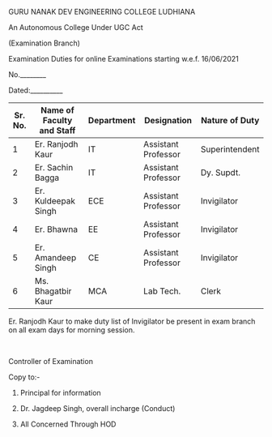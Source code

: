 GURU NANAK DEV ENGINEERING COLLEGE LUDHIANA

An Autonomous College Under UGC Act

 (Examination Branch)

Examination Duties for online Examinations starting w.e.f. 16/06/2021

No.________

Dated:__________

| Sr. No. | Name  of Faculty and Staff | Department | Designation           | Nature of Duty |
|---------|----------------------------|------------|-----------------------|----------------|
|1|Er. Ranjodh Kaur|IT|Assistant  Professor|Superintendent|
| 2       | Er. Sachin Bagga           | IT         | Assistant  Professor  | Dy. Supdt. |
| 3       | Er. Kuldeepak Singh        | ECE         | Assistant Professor   | Invigilator     |
| 4       | Er. Bhawna         | EE        | Assistant Professor   | Invigilator    |
| 5       | Er. Amandeep Singh                 | CE         | Assistant Professor   | Invigilator    |
| 6       | Ms. Bhagatbir Kaur           | MCA          | Lab Tech.   | Clerk    |

Er. Ranjodh Kaur to make duty list of  Invigilator  be present in exam branch on all exam days for morning session.


</br>

Controller of Examination

Copy to:-

1. Principal for information

2. Dr. Jagdeep Singh, overall incharge  (Conduct)

3. All Concerned Through HOD
